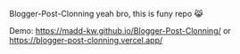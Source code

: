 Blogger-Post-Clonning
yeah bro, this is funy repo 😹

Demo: https://madd-kw.github.io/Blogger-Post-Clonning/
or https://blogger-post-clonning.vercel.app/
